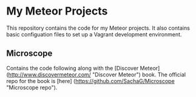 My Meteor Projects
========================

This repository contains the code for my Meteor projects. It also contains basic configuation files to set up a Vagrant development environment.

Microscope
---------------
Contains the code following along with the [Discover Meteor] (http://www.discovermeteor.com/  "Discover Meteor") book. The official repo for the book is [here] (https://github.com/SachaG/Microscope "Microscope repo").
